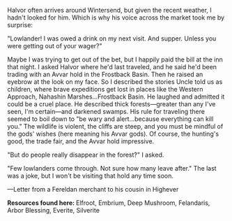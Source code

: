 Halvor often arrives around Wintersend, but given the recent weather, I hadn't looked for him. Which is why his voice across the market took me by surprise:

"Lowlander! I was owed a drink on my next visit. And supper. Unless you were getting out of your wager?"

Maybe I was trying to get out of the bet, but I happily paid the bill at the inn that night. I asked Halvor where he'd last traveled, and he said he'd been trading with an Avvar hold in the Frostback Basin. Then he raised an eyebrow at the look on my face. So I described the stories Uncle told us as children, where brave expeditions get lost in places like the Western Approach, Nahashin Marshes...Frostback Basin. He laughed and admitted it could be a cruel place. He described thick forests—greater than any I've seen, I'm certain—and darkened swamps. His rule for traveling there seemed to boil down to "be wary and alert...because everything can kill you." The wildlife is violent, the cliffs are steep, and you must be mindful of the gods' wishes (here meaning his Avvar gods). Of course, the hunting's good, the trade fair, and the Avvar hold impressive.

"But do people really disappear in the forest?" I asked.

"Few lowlanders come through. Not sure how many leave after." The last was a joke, but I won't be visiting that hold any time soon.

—Letter from a Fereldan merchant to his cousin in Highever
<division>

<b> Resources found here: </b> Elfroot, Embrium, Deep Mushroom, Felandaris, Arbor Blessing, Everite, Silverite
